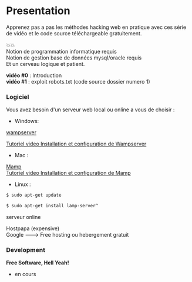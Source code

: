 # Presentation

 Apprenez pas a pas les méthodes hacking web en pratique avec ces série de vidéo et le code source téléchargeable gratuitement.
 
 :boom::boom:  
 Notion de programmation informatique requis  
 Notion de gestion base de données mysql/oracle requis  
 Et un cerveau logique et patient.  
 
 **vidéo #0** : Introduction  
 **vidéo #1** : exploit robots.txt (code source dossier numero 1)
 


### Logiciel

Vous avez besoin d'un serveur web local ou online a vous de choisir :


* Windows:

[wampserver](http://www.wampserver.com/) 

[Tutoriel video Installation et configuration de Wampserver](https://www.youtube.com/watch?v=og-UxyCl3z8) 

* Mac :

[Mamp](https://www.mamp.info/en/)  
[Tutoriel video Installation et configuration de Mamp](http://www.sousdoues.com/formations/php/installation-sur-mac/) 

* Linux :
```sh
$ sudo apt-get update
```
```sh
$ sudo apt-get install lamp-server^
```

serveur online 

Hostpapa (expensive)  
Google ---> Free hosting ou hebergement gratuit

### Development



**Free Software, Hell Yeah!**

- en cours 

